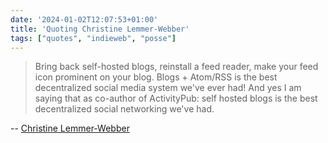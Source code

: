 ```yaml
---
date: '2024-01-02T12:07:53+01:00'
title: 'Quoting Christine Lemmer-Webber'
tags: ["quotes", "indieweb", "posse"]
---
```


> Bring back self-hosted blogs, reinstall a feed reader, make your feed icon prominent on your blog.  Blogs + Atom/RSS is the best decentralized social media system we've ever had!  And yes I am saying that as co-author of ActivityPub: self hosted blogs is the best decentralized social networking we've had.

-- [Christine Lemmer-Webber](https://octodon.social/@cwebber/111647596861000656)



[nl]: https://buttondown.email/nicolaiarocci
[rss]: https://nicolaiarocci.com/index.xml
[m]: https://fosstodon.org/@nicola
[x]: https://x.com/nicolaiarocci

